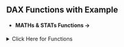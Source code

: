 ## DAX Functions with Example

- #### MATHs & STATs Functions ->
<details>
  <summary> Click Here for Functions </summary>

- #### SUM - Calculates the total sum of a column. 
		Example - Total Sales = SUM(Table[Sales])
- #### AVERAGE - Calculates the AVG of column.
  		Example - Average Sales = AVERAGE(Table[Sales])
- #### MAX/MIN - Finds the maximum or minimum value in a column.
		Example - Max Sale = MAX(Table[Sales])
			  Min Sale = MIN(Table[Sales])
</details>

